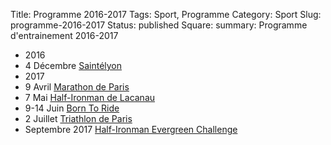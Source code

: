 Title: Programme 2016-2017
Tags: Sport, Programme
Category: Sport
Slug: programme-2016-2017
Status: published
Square: 
summary: Programme d'entrainement 2016-2017

<div class="programme">
    <ul class="evenements">
        <li class="year">2016</li>
        <li class="evenement">
            <span class="date cap">4 Décembre</span>
            <span class="nom"><a href="http://www.saintelyon.com/">Saintélyon</a></span>
        </li>
        <li class="year">2017</li>
        <li class="evenement">
            <span class="date cap">9 Avril</span>
            <span class="nom"><a href="http://www.schneiderelectricparismarathon.com/fr">Marathon de Paris</a></span>
        </li>
        <li class="evenement">
            <span class="date tri">7 Mai</span>
            <span class="nom"><a href="http://lacanau-tri-events.com/">Half-Ironman de Lacanau</a></span>
        </li>
        <li class="evenement">
            <span class="date velo">9-14 Juin</span>
            <span class="nom"><a href="http://chilkoot-cdp.com/project/btr2017/">Born To Ride</a></span>
        </li>
        <li class="evenement">
            <span class="date tri">2 Juillet</span>
            <span class="nom"><a href="http://www.garmintriathlondeparis.fr/">Triathlon de Paris</a></span>
        </li>
        <li class="evenement">
            <span class="date tri">Septembre 2017</span>
            <span class="nom"><a href="http://evergreen-endurance.com/">Half-Ironman Evergreen Challenge</a></span>
        </li>
    </ul>
</div>
